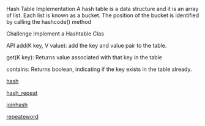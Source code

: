 Hash Table Implementation
A hash table is a data structure and it is an array of list. Each list is known as a bucket. The position of the bucket is identified by calling the hashcode() method

Challenge
Implement a Hashtable Clas

API
add(K key, V value): add the key and value pair to the table.

get(K key): Returns value associated with that key in the table

contains: Returns boolean, indicating if the key exists in the table already.


[hash](./hashtable.js)

[hash_repeat](./hash-first-repeat.js)

[joinhash](./joinhash.js)

[repeateword](./repeatword.js)

